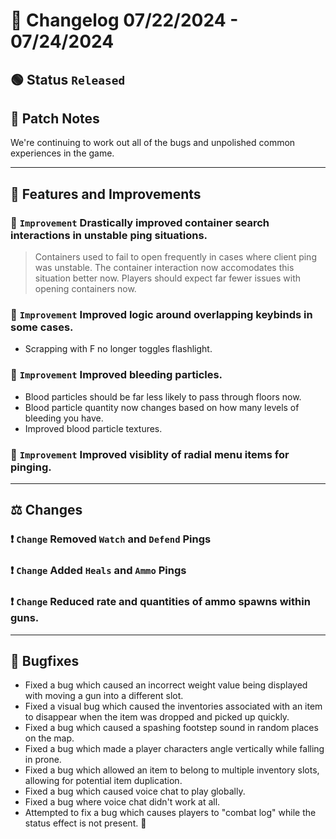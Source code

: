 # :bookmark_tabs:  Changelog 07/22/2024 - 07/24/2024

## :green_circle: Status `Released`

## :speech_balloon: Patch Notes
We're continuing to work out all of the bugs and unpolished common experiences in the game.

________

## :loudspeaker: Features and Improvements

### :arrow_up_small: `Improvement` Drastically improved container search interactions in unstable ping situations.
> Containers used to fail to open frequently in cases where client ping was unstable. The container interaction now
> accomodates this situation better now. Players should expect far fewer issues with opening containers now.

### :arrow_up_small: `Improvement` Improved logic around overlapping keybinds in some cases.
- Scrapping with F no longer toggles flashlight.

### :arrow_up_small: `Improvement` Improved bleeding particles.
- Blood particles should be far less likely to pass through floors now.
- Blood particle quantity now changes based on how many levels of bleeding you have.
- Improved blood particle textures.

### :arrow_up_small: `Improvement` Improved visiblity of radial menu items for pinging.

________

## :balance_scale: Changes

### :exclamation: `Change` Removed `Watch` and `Defend` Pings
### :exclamation: `Change` Added `Heals` and `Ammo` Pings

### :exclamation: `Change` Reduced rate and quantities of ammo spawns within guns.

________

## :bug: Bugfixes
- Fixed a bug which caused an incorrect weight value being displayed with moving a gun into a different slot.
- Fixed a visual bug which caused the inventories associated with an item to disappear when the item was dropped and picked up quickly.
- Fixed a bug which caused a spashing footstep sound in random places on the map.
- Fixed a bug which made a player characters angle vertically while falling in prone.
- Fixed a bug which allowed an item to belong to multiple inventory slots, allowing for potential item duplication.
- Fixed a bug which caused voice chat to play globally.
- Fixed a bug where voice chat didn't work at all.
- Attempted to fix a bug which causes players to "combat log" while the status effect is not present. 🤞
